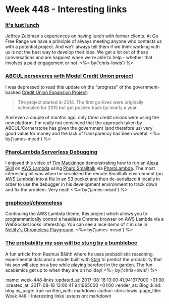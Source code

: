 Week 448 - Interesting links
============================

### [It's just lunch](http://www.zeldman.com/2017/08/08/reconnecting-with-former-clients-design-problem-lets-talk/)

Jeffrey Zeldman's experiences on having lunch with former clients. At Go Free Range we have a principle of always meeting anyone who contacts us with a potential project. And we'll always tell them if we think working with us is not the best way to develop their idea. We get a lot out of these conversations and are happiest when we're able to help - whether that involves a paid engagement or not. <%= by('chris-lowis') %>


### [ABCUL perseveres with Model Credit Union project](http://www.bankingtech.com/856331/abcul-perseveres-with-model-credit-union-project/)

I was depressed to read this update on the "progress" of the government-backed [Credit Union Expansion Project][cuep-wiki]:

> The project started in 2014. The first go-lives were originally scheduled for 2015 but got pushed back by nearly a year.

And even a couple of months ago, only *three* credit unions were using the new platform. I'm really not convinced that the approach taken by ABCUL/Cornerstone has given the government (and therefore us) very good value for money and the lack of transparency has been woeful. <%= by('james-mead') %>

[cuep-wiki]: https://github.com/freerange/bank/wiki/Credit-Union-Expansion-Project


### [PharoLambda Serverless Debugging](https://www.youtube.com/watch?v=bNNCT1hLA3E)

I enjoyed this video of [Tim Mackinnon][] demonstrating how to run an [Alexa Skill][] on [AWS Lambda][] using [Pharo Smalltalk][] via [PharoLambda][]. The most interesting bit was when he serialized the remote Smalltalk environment (on AWS Lambda) into a file in an S3 bucket and then de-serialized it locally in order to use the debugger in his development environment to track down and fix the problem. Very neat! <%= by('james-mead') %>

[Tim Mackinnon]: http://t.co/jhuKJhIhFM
[Alexa Skill]: https://developer.amazon.com/alexa-skills-kit
[AWS Lambda]: https://aws.amazon.com/lambda/
[Pharo Smalltalk]: http://pharo.org/
[PharoLambda]: https://gitlab.com/macta/PharoLambda


### [graphcool/chromeless](https://github.com/graphcool/chromeless)

Continuing the AWS Lambda theme, this project which allows you to programmatically control a headless Chrome browser on AWS Lambda via a WebSocket looks interesting. You can see a nice demo of it in use in [Netlify's Chromeless Playground][]. <%= by('james-mead') %>

[Netlify's Chromeless Playground]: https://chromeless.netlify.com

### [The probability my son will be stung by a bumblebee](http://www.sumsar.net/blog/2017/08/the-probability-my-son-will-be-stung-by-a-bumblebee/)

A fun article from Rasmus Bååth where he uses probabilistic reasoning, experimental data and a model built with [Stan](http://mc-stan.org/) to predict the probability that his son will step on a bee while playing barefoot in the garden. The fun academics get up to when they are on holiday! <%= by('chris-lowis') %>

:name: week-448-links
:updated_at: 2017-08-18 13:00:41.941977000 +01:00
:created_at: 2017-08-18 13:00:41.941965000 +01:00
:render_as: Blog
:kind: blog
:is_page: true
:written_with: markdown
:author: chris-lowis
:page_title: Week 448 - Interesting links
:extension: markdown
